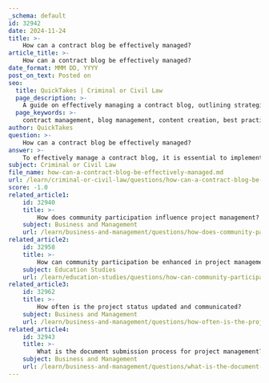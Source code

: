 ```yaml
---
_schema: default
id: 32942
date: 2024-11-24
title: >-
    How can a contract blog be effectively managed?
article_title: >-
    How can a contract blog be effectively managed?
date_format: MMM DD, YYYY
post_on_text: Posted on
seo:
  title: QuickTakes | Criminal or Civil Law
  page_description: >-
    A guide on effectively managing a contract blog, outlining strategies and best practices in contract management, audience engagement, and leveraging technology for improved contract lifecycle management.
  page_keywords: >-
    contract management, blog management, content creation, best practices, legal changes, audience engagement, technology in contracts, contract lifecycle, documentation, background checks, review processes, workflow automation, industry insights
author: QuickTakes
question: >-
    How can a contract blog be effectively managed?
answer: >-
    To effectively manage a contract blog, it is essential to implement a structured approach that encompasses various strategies and best practices in contract management. Here are some key points to consider:\n\n1. **Establish Clear Objectives**: Define the purpose of your blog. Are you aiming to educate readers about contract management best practices, share industry insights, or provide updates on legal changes? Having clear objectives will guide your content creation.\n\n2. **Utilize Effective Contract Management Strategies**: Incorporate the six best strategies for effective contract management into your blog content:\n   - **Running Thorough Background Checks**: Discuss the importance of conducting comprehensive background checks on parties involved in contracts, beyond just financial statements.\n   - **Designating Points of Contact**: Emphasize the need for clear communication by establishing points of contact for both parties.\n   - **Defining the Contract Lifecycle**: Outline the stages of the contract lifecycle, from creation to renewal, to help readers understand the process.\n   - **Agreeing on Review Processes**: Highlight the significance of having agreed-upon review processes to ensure timely evaluations.\n   - **Outlining Consequences of Delays**: Discuss the importance of specifying consequences for delays in contract execution.\n   - **Maintaining Documentation**: Stress the need for thorough documentation throughout the contract management process.\n\n3. **Focus on Best Practices**: Share best practices for contract lifecycle management, such as:\n   - Centralizing contract data to improve accessibility.\n   - Using standardized templates to reduce errors.\n   - Automating workflows to streamline processes and enhance efficiency.\n\n4. **Leverage Technology**: Discuss the role of contract management tools that simplify the contract lifecycle. Highlight features such as automated contract creation, tracking, and a centralized repository for easy access to documents.\n\n5. **Engage with Your Audience**: Encourage open discussions and questions from your readers. This can foster a community around your blog and provide valuable insights into the challenges and needs of your audience.\n\n6. **Regular Updates**: Keep your blog content fresh by regularly updating it with new information, industry trends, and changes in regulations that affect contract management.\n\nBy following these strategies, you can create a comprehensive and informative contract blog that serves as a valuable resource for readers interested in contract management. This approach not only enhances the visibility and relevance of your blog but also positions it as a trusted source of information in the field.
subject: Criminal or Civil Law
file_name: how-can-a-contract-blog-be-effectively-managed.md
url: /learn/criminal-or-civil-law/questions/how-can-a-contract-blog-be-effectively-managed
score: -1.0
related_article1:
    id: 32940
    title: >-
        How does community participation influence project management?
    subject: Business and Management
    url: /learn/business-and-management/questions/how-does-community-participation-influence-project-management
related_article2:
    id: 32958
    title: >-
        How can community participation be enhanced in project management?
    subject: Education Studies
    url: /learn/education-studies/questions/how-can-community-participation-be-enhanced-in-project-management
related_article3:
    id: 32962
    title: >-
        How often is the project status updated and communicated?
    subject: Business and Management
    url: /learn/business-and-management/questions/how-often-is-the-project-status-updated-and-communicated
related_article4:
    id: 32943
    title: >-
        What is the document submission process for project management?
    subject: Business and Management
    url: /learn/business-and-management/questions/what-is-the-document-submission-process-for-project-management
---
```


&nbsp;